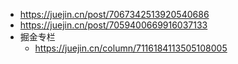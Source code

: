 - https://juejin.cn/post/7067342513920540686
- https://juejin.cn/post/7059400669916037133
- 掘金专栏
  - https://juejin.cn/column/7116184113505108005